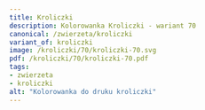 ```yaml
---
title: Kroliczki
description: Kolorowanka Kroliczki - wariant 70
canonical: /zwierzeta/kroliczki
variant_of: kroliczki
image: /kroliczki/70/kroliczki-70.svg
pdf: /kroliczki/70/kroliczki-70.pdf
tags:
- zwierzeta
- kroliczki
alt: "Kolorowanka do druku kroliczki"
---
```

